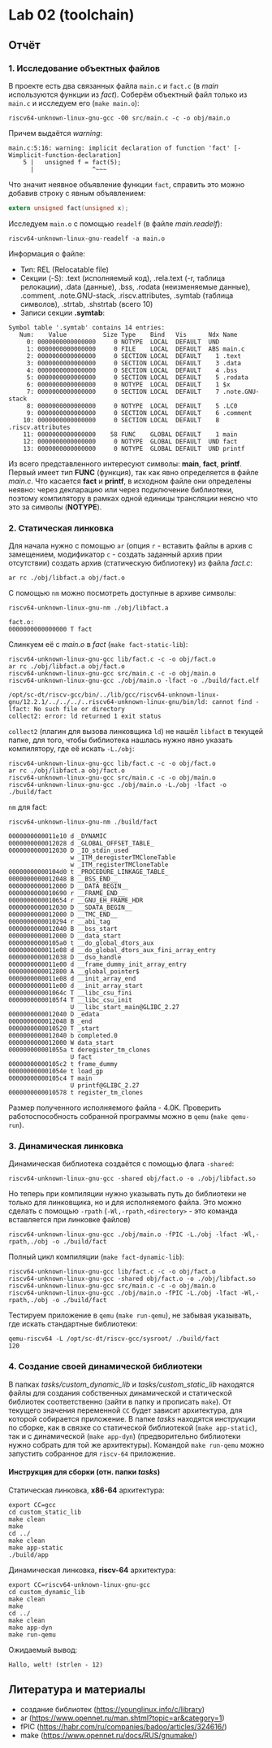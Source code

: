 # Lab 02 (toolchain)

## Отчёт

### 1. Исследование объектных файлов

В проекте есть два связанных файла `main.c` и `fact.c` (в *main* используются функции из *fact*). Соберём объектный файл только из `main.c` и исследуем его (`make main.o`):
```
riscv64-unknown-linux-gnu-gcc -O0 src/main.c -c -o obj/main.o
```

Причем выдаётся *warning*:
```
main.c:5:16: warning: implicit declaration of function 'fact' [-Wimplicit-function-declaration]
    5 |   unsigned f = fact(5);
      |                ^~~~
```
Что значит неявное объявление функции `fact`, справить это можно добавив строку c явным объявлением:
```C
extern unsigned fact(unsigned x); 
```

Исследуем `main.o` с помощью `readelf` (в файле *main.readelf*):
```
riscv64-unknown-linux-gnu-readelf -a main.o
```

Информация о файле:
- Тип: REL (Relocatable file) 
- Секции (-S): .text (исполняемый код), .rela.text (-r, таблица релокации), .data (данные), .bss, .rodata (неизменяемые данные), .comment, .note.GNU-stack, .riscv.attributes, .symtab (таблица символов), .strtab, .shstrtab (всего 10)
- Записи секции **.symtab**:
```
Symbol table '.symtab' contains 14 entries:
   Num:    Value          Size Type    Bind   Vis      Ndx Name
     0: 0000000000000000     0 NOTYPE  LOCAL  DEFAULT  UND 
     1: 0000000000000000     0 FILE    LOCAL  DEFAULT  ABS main.c
     2: 0000000000000000     0 SECTION LOCAL  DEFAULT    1 .text
     3: 0000000000000000     0 SECTION LOCAL  DEFAULT    3 .data
     4: 0000000000000000     0 SECTION LOCAL  DEFAULT    4 .bss
     5: 0000000000000000     0 SECTION LOCAL  DEFAULT    5 .rodata
     6: 0000000000000000     0 NOTYPE  LOCAL  DEFAULT    1 $x
     7: 0000000000000000     0 SECTION LOCAL  DEFAULT    7 .note.GNU-stack
     8: 0000000000000000     0 NOTYPE  LOCAL  DEFAULT    5 .LC0
     9: 0000000000000000     0 SECTION LOCAL  DEFAULT    6 .comment
    10: 0000000000000000     0 SECTION LOCAL  DEFAULT    8 .riscv.attributes
    11: 0000000000000000    58 FUNC    GLOBAL DEFAULT    1 main
    12: 0000000000000000     0 NOTYPE  GLOBAL DEFAULT  UND fact
    13: 0000000000000000     0 NOTYPE  GLOBAL DEFAULT  UND printf
```
Из всего представленного интересуют символы: **main**, **fact**, **printf**. Первый имеет тип **FUNC** (функция), так как явно определяется в файле *main.с*. Что касается **fact** и **printf**, в исходном файле они определены неявно: через декларацию или через подключение библиотеки, поэтому компилятору в рамках одной единицы трансляции неясно что это за символы (**NOTYPE**).

### 2. Статическая линковка

Для начала нужно с помощью `ar` (опция `r` - вставить файлы в архив с замещением, модификатор `c` - создать заданный архив прии отсутствии) создать архив (статическую библиотеку) из файла *fact.c*:
```
ar rc ./obj/libfact.a obj/fact.o
``` 
С помощью `nm` можно посмотреть доступные в архиве символы:
```
riscv64-unknown-linux-gnu-nm ./obj/libfact.a

fact.o:
0000000000000000 T fact
```

Cлинкуем её с *main.o* в *fact* (`make fact-static-lib`):
```
riscv64-unknown-linux-gnu-gcc lib/fact.c -c -o obj/fact.o
ar rc ./obj/libfact.a obj/fact.o
riscv64-unknown-linux-gnu-gcc src/main.c -c -o obj/main.o
riscv64-unknown-linux-gnu-gcc ./obj/main.o -lfact -o ./build/fact.elf

/opt/sc-dt/riscv-gcc/bin/../lib/gcc/riscv64-unknown-linux-gnu/12.2.1/../../../..riscv64-unknown-linux-gnu/bin/ld: cannot find -lfact: No such file or directory
collect2: error: ld returned 1 exit status
```

`сollect2` (плагин для вызова линковщика `ld`) не нашёл `libfact` в текущей папке, для того, чтобы библиотека нашлась нужно явно указать компилятору, где её искать `-L./obj`:
```
riscv64-unknown-linux-gnu-gcc lib/fact.c -c -o obj/fact.o
ar rc ./obj/libfact.a obj/fact.o
riscv64-unknown-linux-gnu-gcc src/main.c -c -o obj/main.o
riscv64-unknown-linux-gnu-gcc ./obj/main.o -L./obj -lfact -o ./build/fact
```

`nm` для fact:
```
riscv64-unknown-linux-gnu-nm ./build/fact

0000000000011e10 d _DYNAMIC
0000000000012028 d _GLOBAL_OFFSET_TABLE_
0000000000012030 D _IO_stdin_used
                 w _ITM_deregisterTMCloneTable
                 w _ITM_registerTMCloneTable
00000000000104d0 t _PROCEDURE_LINKAGE_TABLE_
0000000000012048 B __BSS_END__
0000000000012000 D __DATA_BEGIN__
0000000000010690 r __FRAME_END__
0000000000010654 r __GNU_EH_FRAME_HDR
0000000000012030 D __SDATA_BEGIN__
0000000000012000 D __TMC_END__
0000000000010294 r __abi_tag
0000000000012040 B __bss_start
0000000000012000 D __data_start
00000000000105a0 t __do_global_dtors_aux
0000000000011e08 d __do_global_dtors_aux_fini_array_entry
0000000000012038 D __dso_handle
0000000000011e00 d __frame_dummy_init_array_entry
0000000000012800 A __global_pointer$
0000000000011e08 d __init_array_end
0000000000011e00 d __init_array_start
000000000001064c T __libc_csu_fini
00000000000105f4 T __libc_csu_init
                 U __libc_start_main@GLIBC_2.27
0000000000012040 D _edata
0000000000012048 B _end
0000000000010520 T _start
0000000000012040 b completed.0
0000000000012000 W data_start
000000000001055a t deregister_tm_clones
                 U fact
00000000000105c2 t frame_dummy
000000000001054e t load_gp
00000000000105c4 T main
                 U printf@GLIBC_2.27
0000000000010578 t register_tm_clones
```

Размер полученного исполняемого файла - 4.0K. Проверить работоспособность собранной программы можно в `qemu` (`make qemu-run`).

### 3. Динамическая линковка

Динамическая библиотека создаётся с помощью флага `-shared`:
```
riscv64-unknown-linux-gnu-gcc -shared obj/fact.o -o ./obj/libfact.so
```
Но теперь при компиляции нужно указывать путь до библиотеки не только для линковщика, но и для исполняемого файла. Это можно сделать с помощью `-rpath` (`-Wl,-rpath,<directory>` - это команда вставляется при линковке файлов)
```
riscv64-unknown-linux-gnu-gcc ./obj/main.o -fPIC -L./obj -lfact -Wl,-rpath,./obj -o ./build/fact
```

Полный цикл компиляции (`make fact-dynamic-lib`):
```
riscv64-unknown-linux-gnu-gcc lib/fact.c -c -o obj/fact.o
riscv64-unknown-linux-gnu-gcc -shared obj/fact.o -o ./obj/libfact.so
riscv64-unknown-linux-gnu-gcc src/main.c -c -o obj/main.o
riscv64-unknown-linux-gnu-gcc ./obj/main.o -fPIC -L./obj -lfact -Wl,-rpath,./obj -o ./build/fact
```

Тестируем приложение в `qemu` (`make run-qemu`), не забывая указывать, где искать стандартные библиотеки:
```
qemu-riscv64 -L /opt/sc-dt/riscv-gcc/sysroot/ ./build/fact
120
```

### 4. Создание своей динамической библиотеки

В папках *tasks/custom_dynamic_lib* и *tasks/custom_static_lib* находятся файлы для создания собственных динамической и статической библиотек соответственно (зайти в папку и прописать `make`). От текущего значения переменной `CC` будет зависит архитектура, для которой собирается приложение. В папке *tasks* находятся инструкции по сборке, как в связке со статической библиотекой (`make app-static`), так и с динамической (`make app-dyn`) (предворительно библиотеки нужно собрать для той же архитектуры). Командой `make run-qemu` можно запустить собранное для `riscv-64` приложение.

#### Инструкция для сборки (отн. папки *tasks*)

Статическая линковка, **x86-64** архитектура:
```
export CC=gcc 
cd custom_static_lib
make clean
make
cd ../
make clean
make app-static
./build/app
```

Динамическая линковка, **riscv-64** архитектура:
```
export CC=riscv64-unknown-linux-gnu-gcc
cd custom_dynamic_lib
make clean
make
cd ../
make clean
make app-dyn
make run-qemu
```

Ожидаемый вывод:
```
Hallo, welt! (strlen - 12)
```

## Литература и материалы 
- создание библиотек (https://younglinux.info/c/library)
- ar                 (https://www.opennet.ru/man.shtml?topic=ar&category=1)
- fPIC               (https://habr.com/ru/companies/badoo/articles/324616/)
- make               (https://www.opennet.ru/docs/RUS/gnumake/)

